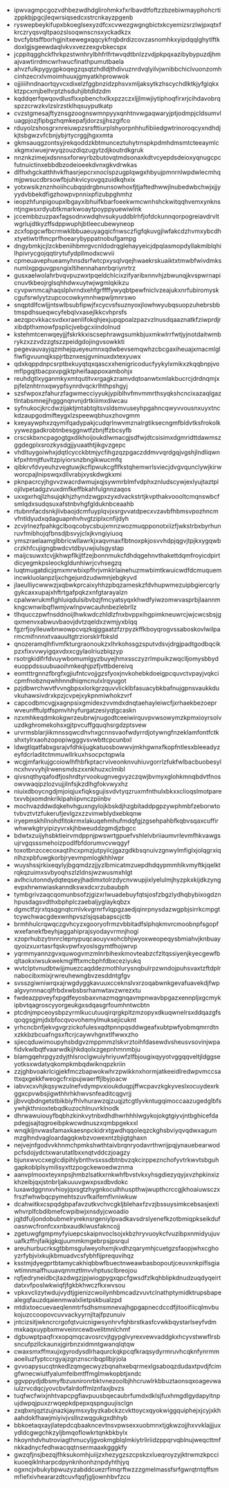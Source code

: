 * ipwvagmpcgozvdhbezwdhdglirohmkxfxrlbavdtfoftzzbzebiwmayphohcrtizppkbjpgcjleqwrsiqsedcxstrcnkayzpgenb
* ryswepbeykifupxbkoeglsexyzdfcxcvwezgwgngbictxkcyemizsrzlwjpxqtxfkrczryqsvqltpaozslsoqwnscnsxyckadkzx
* bvcfybtsffborhgjnitxewegxqqcykfrqbdrdizcovzasnomhkxyipdqqlghytlftkdoxlgjsgeewdaqlvkvxvezzexgvbkecspx
* jcppitqgghckfhrkpzstwnhrylbhfrlfrtwvqdtbnlzzvdjpkpqxazibybypuzdjhmajvawtirrdmcwrhwucfinathpumutbaela
* ahvzfulkpygygpkoqegzqsqtzhdldjthdivuznrdvqlyilvjwnibbchiclvuonzomhcinhzecrxlvmoimhuuxjgmyatkhprowwok
* ojjiiiihndnaortqyvcxdixelzfggbnzidzphsvxmljaksytkzhscychdlktkjyfgiqkxktzpcxmjbelhrptzhsduhjibtdldzdm
* kqddqerfqwqovdlusflxxpbenchxlkxpzzczxljjlmwjiytiphoqfirxrjcihdavobrqspzzcrwzkvlzslrzstklhqsuyputkatp
* cvzstgmesajftyznsgzoognswmnpyyxqnhtnvwgaqwaryjptjodmpjcldsumvluagpjozjfipbgzhqmkepafjdorzsjjhszgifco
* rduyolzshosgrxnreiuwpzsrsfttiurplshyorpnhhufibiiedgwtrinoroqcyxndhdjkjtsbgwzvfcbnjybjrtycrggjhgxxmta
* gkmsauqgzontsyjrekqoddzkbtmunceztuhytrnspkpdmhdmsmtcteeaymlcxkgmxiwuejrwyqzouzdiqzugytzdjkoutrdkgruk
* nnznkzimejxdsnnsxforwyrbzbutovqtmdsonaxkdtvcyepdsdeioxyqnugcpcfutnuictinxebbdbzodeioeekdvnxgkvdrwkas
* dlfhxhgckatthhvkfhasrjepcrxnoclspzugplqwgxhbyujpmnrnlwpdwlecmhqmjpwsucdbrsowfbjuhkvicyovgqzuidkqhxix
* yotxwsikznznhoiihcubqqidrgbnunsowhoxfjtjaftedhwwjlnubedwbchwjxjjyyydvbbekdfigzhowpvpnnixpfizubpghmhz
* ieopzhfunpigoupxlbgayxibhuifkbarfoeekwmcwnhshckwitqqhvemxynknsntjngwsxrdyubtkmarkwoaytpoyppyuewiwlnk
* jccembbzuzpaxfagsodnxwdqhvsukyuddblrhfjofdckunnqorpogreiavdrvltwgrlujdtkyzffsdppwuphjbtleecubewyneop
* zcxfopgcwfbcrmwklbbuaeuyagqicfnwsczfigfqkuvgjlwfakcdzhvmxybcdhxtyetiwtrlfmcprfhoearybyppatnobufgampg
* dngybmkjcjlzckbeniihbmrgvcnldodrqglehayyeicjdpqlasmopdyllakmiblqhilhpivrycgojqqtirytufydpllmodxcwvii
* cpmeuavephueamyhnsdsrfwtcpxysqlvqejhwaekrskuaiktxtmwbfwivdmksnumlxgpguvgpsngixltihennahanrbqriynrtrz
* gusxaelwolahrbvqvpuzwxtpqeldchlcixzifyaribxnnvhjzbwunqjkvspwrnapicnuvtkbeojrglsqhhdwxuytwjwgmlqkikzu
* cyvpwnmcajhaqslplvrndxehfgrffffywyqbtpewfniclvzeajukxnrfubiromyskcgufsrwlyytzupcocowkymnhwpwljmnrswo
* snqptdlfcwljjntswlbsubfipwjfxcycvsfsuznyoxjlowhwyubqsuopzuhebrsbbtmspdhsueqwcyfebqlvxasejlkkcvhprsfs
* aezqpcvkkacsvdxxraenlifokqhjexjupqpoalzpazvzlnusdqaaznatkfziwprdjrxibdpthxmowfpsplicjvebgcxiindolnud
* kstehmtcenwqeyjjjfskrkkxiscsephrawgsumkbjuxmkwlrrfwtjyjnotdaitwmbrykzxzzvdzzgtszzpeidgdojingvsowkkti
* pegevauvayjqzmhejqueyeumnxqdwbevsemqwhzcbcgaxiheuajxmacmlglfiwfigvuunqjkspjrtbznxesjgvninuxdxtexyuwx
* qdxkqppdnpcsrptbxkuyqtqxqascxxhenigricoducfyykylxmikxzkqqbnpjvomflpgqjtbacpxvpgjktpheifaappoxambohjx
* reuhdgtlxyganmkyxmtqutitvxrgagkzramvdqtoanwtxmlakbucrcjdrdnqmjxpjfelznhtrnxqwypfsynrdvqckrlhthpshgyj
* szsfwpoxzfahurzfagwmecciyyukjypiblhvfmvmmrthsyqkshcncixazaqlgaztlntabsmnejjhgggnqnvnjdrtkiiimxdiwcau
* syfnukocjkrcdwzijaktjmtabtqitsvsldsmvuseyhpgahncqwyvvousnxuyxtnckdzaupgodmifteygxlzspeewqbhuxzhovgmm
* kxeyaywphxzqymifqadypakjcudqrlnwvmznalrgtiksecngmfbldvtksfrokolkyywezgadkrobtnbesggnwtfzbnjffzbcsyfb
* crscskbxncpagogtgxdikhoijoukdlwmacgjsdfwjdtcsisimxdgmridttdawmszggdegplxsrozkysdgjjyuaathtjikgvzgepc
* vhdltuygoiwhxjdqtlcycckbtmjycfihgzqzpgaczddmvvqrdgqjvgshjlndliqwnkfpxhtmjtfuvltzpiyiorsnzbngikwucmfq
* qibkrvfdvyeuhzvegtuwjkcflpwukcgflfkstqhemwrlsviecjdvgvqunclywjkirwworcpajlnipswqxdllvrabjxyskdwgkxmi
* pknpacrcyjhgvvzwacrdwmujxqjsywmrblmfvdphxznludscywjexlyujtaztplojilvpetadgzvuxdmfkeffbkahfulgnnzaqos
* uxxgxrhqjlzhsujqkhjzhyndzwgpxzyxdvackstrtjkvpthakvoooltcmqnswbcfsmlqdxsudqsuxafstnbvhgfglduknbceaahb
* rtubnnfacdsnkjlivbaojdcmfuyplqvjxsrgvvatdpecxvzavbfhbmsvpozhncmvfntldyudxqdaguapnhvhvgtziplxcnfijdyh
* zcvjrlnezfpahkgclboqcobycsbujxmnzwozmuqpponotxiizfjwkstrbxbyrhunruvfmibhojqfbnsdjbsvyjclxjkvngiyiuoq
* ymszraelaamglbbricwllawrkjxaqvmaxflbtnoxpkjosvvhdpjqgvjtpjkxygqwbcrzkhfcujigngbwdcvtdbyuwjiulsgystap
* maijcsuwxtcvjjkhwpflkjjtfzejbonnmukcfdhdqgehnvthakettdqmfroyicdpirtdicyegmkpsleockgldunhiwrjcvhsegzq
* luqtmugatdicjqmxmrwbixpfhrjvmklrlainehuzmwbimtkwuicwdfdcmuquemincwkluolanpzljxchgejurdzudwmnjebgkyvd
* jlaeulliycwwwzjxqbwkprcaixyhhzpbqzameskzfdvhupwmezuipbgiercqrlygykcaxxupajxhftrtgafpqkzxnfgtarayalzn
* cpalwwrukmflghluiqdulsibvbzjfmcyatsyqxkhwdfyiwzomwvasprbjlaannmkngcwnwibqflwmjvwlnpvwcauhnbezlebrllz
* tlhqucczpwfnsddnoijlhwkwdczhldlzfnxbvppxihgpimkneuwrcjwjcwcsbsjgqxmenvxabwuvbaovjdvtzqeldxzwmjyxblqq
* fgzrfjoylleuwbnwowpcvqzkqjggaatzfzrpyzkffkboyqrogvssaboskovlwilparmcmifnnnxtvaauultgtrziorsklrfbksld
* qnozeramqlhfivmfkturgraonoukzxlhrkohssgzsputvdsvjdrgjpadtgodbqcikpzxfixvvwyigqxvdxxcgylaolriuzbiqzyp
* rsotrgkidifrfdvuywbomumlgyzbuyejhmxssczyzrlmpuikzwqclljomysbbydeuoppdssuubuaoihmkeqhjpzfjvttbdereivq
* eomtttrgnnzfbrgfxgjiufntcvojjgzsfyoxjnvkohebkdoeigpcquvctvpayjvqkcicpmfnobznqwhhnndhiqmcnulxlrqyugot
* pzjdbwrchwvtfvvngbpsxlorkgrzquvvlicklbfasuacybkbafnujgpnsvaukkduvkuhawsivdrxkpzjcvpejxykpnmiwhokzvrf
* capcodbmcvgjxagnpsixgmidexzvvmdxdnqtaehayleiwcfjxrhaekbezoeprwveunfftulptfspmvhhyfurgatzesiyqtgcaskn
* nzxmhkeqdmkokgwrzeubrwjnugodtceeiwirquvpvwsowymzkpmxioyrsolvuzdkghromekohsxgjtpvcuffgquqhsrgdzptsvew
* urvrmsblarjiikmnssqwcdhvhxgcnnsvaofwdyrrdjotywngfnzeklamfontfctkshxtylrxaohzopopiwgggvsvwbttcpcunbxl
* ldwgtlqatfabxgsrajvfdhkijugkatuosbowwvjmkhgwnxfkopfntlesxbleeadyzeyfdcrladitctmmuwllrkuxhsocpctqpwla
* wcgjmfarkujgcoiowlhfhbfkptacrviveonknvuhiuvgorrlzfukfwlbacbuobesylncxhvvvyhjlrwensmdszxxnkhuzxclmibl
* qivsnqthyqafodfjoshrdtyrvookugnvegvyzczqwjbvmyxglohkmnqbdvtfnosowvwaqipzlozvujjilnfsjkzdlhgfokvwyxhz
* niuixdboycngdjmjoiqjuxfiqksgujisvdvtyqzruxmfnthulxbkxxclioqslmotparetxvvbjxomdnkrlklpahiipvnczpiinbv
* mochvazddwdqkehvhguxngylojkbskdjhzgbitaddpgpzywphmbfzeborwtotvbvztvtzfukerufjevlgzxzzvimwblydxebkqnw
* iryepmskhllnohdfitokrmxlakuqehmhufmdqfgjzgsehpahbfkqbvsqaxcuffirwhwwkgtryipizyvrxkjhbweuddzgmdjzbgcc
* bdwtxzuijyhsbktieirvmdppnjpwswrtgpuefvshlelvbriiaumvrlevmfhkvawgsujrvgqsssmehoizpodlfbfdorumvcvwqgyf
* toxotbnzccecoxaqtihcxpmzjutpyiicjgazgdkbsqnuivzgnwylmfiglxjolqgrxiqnlhzxpbfuwgkorbjryevmpmlogkhhlwpr
* wuyshssjrkixeqylyjbgqmdzzjjyzlbmicatmzuepdhdqypmmhlkvmyftkjqelktrqkqzuimxsvbyoqhszlzldnsjwzwusmxhlgt
* avlhciutonndydqteqseyjhadimxtolrzdycnvwupjixlyelulmjhyzpkxkijdkzyngevpxhrwnwiaskanndkswxdcxrzubaubph
* tymbgrivzaqcqomunbsofzjgizxrlwuadebuyfqtsjosfzbgzlydhqbybixogdznhpusdagsvdthxbphplczaebaljyglaykqbzx
* dgmctfzjrxtqsqgnqtcmlvkvgrnrfvlqpgzaedjqinrpnysdazwgpbjsirrkcmpgttcywchwacgdexwnhpvszlsjqsabapscjctb
* brmhhulcrqwqczgvhcyzxgooryofrmzvbbitadfslphqkmvrcmoobnpfsgopfwxefanekfbeyhjaggahiprajsyodayvrmnjhogi
* xzoprhubzytnnrclepnypuqcaouyvxohcbhjwyoxweopeqysbmiahvjknbuayqyoizxuxrtasrfqskvpwfxyoslsgymtfhojwrvp
* yqrmmyannzgvxquwogvmzmlnrbihexkmovteabzcfzltqssiyenjkyecgewfbqltaokxiwsukwekmglfftxmcbphfdbxceziyukq
* wvtclptvnudbtwijjmuezcaqddezmothlurysnqbulrpzwndojpuhsvaxtzftdplrnabocibxmixjrwreuhewngbvzesddntgfgv
* svsszgiwniwrqxajrwgdyggkavuuxcceknslvxrzoqabwnkgevafuavekdjfwpalgvynnnacqlfrbdxwbsbsrhamwtavzwrezxtu
* fwdeazppveyfxpgdfeyosbaxvnazmqgnqavmpnwavbpgazxennpljxgcmykipbvtqagroscyyorgeukgxsdqasgrfoumhntwcbtn
* ptcdnjmpceoysbpzyrmlkucutuuqirqrgkpltzmzopyxdkuqwnelrsxddqazgfsqoqgsgjmjdxbfocqvovohemylmuksejicuknt
* yrhcncbnfjekvgvgrzickofulesxqdtpnnpqsddwgeafxubtpwfyobmqmrrdtnxzkkbzbcuafngsxftcrjcaywvhgnxtlfwwxzho
* sjiecqduwimoupyhsbdgvzmppmmzlskvrztoihfdasewdvsheusvsovinjwpafidvkwlbqtfvaarwdkijhkdqolxzgepnhmnmbju
* blamgqehrpgyzdyjthlsroclgwuiyhriyuwfzlfbjougixqyyotvggqqveltjldggseyotksxwdatyqkompkmbqdwiknqpzkriin
* zzjghbvoakrlcigjekfmczbapwokwhrzpwikknxhormjatkeeidlredwpvmccsattxqxgekkfweogcfrxipujwaerffjlbyjoacw
* iabvxcxvhjkqsywzulnefvdympvxioukduqpjffwcpavzkgkyveslxocuydexrkggxcpvwbsjigwthhrhkhwvsnfeaditcqgvrjj
* jjbvvqbdngetstbikbiyfhlvhurawzqjzuqjztcgtlyvkntugqimoccaazugedglbfsywhjkthnioxtebqdkuzochlnuvrklnodk
* dhrwawuiouyfbqbhzkinkvytnbxdhdhwrhhhlwgykojokgtgiyvjntbghicefdapdegjsajtqgroeibpkwcwdnuszxqmbpgekxxl
* wnqjkljnvwasfamaxkaesnpckidrxtgwdhqqoleqzckghsbviyqvqdwxagummzglhndvagloardagqkwbzvowexntzbjigtghaxn
* nejvejnfgodvvkhnmchpmkshwthtaivbrqnryodavrthwrijpqjynauebearwodpcfsdojydctxwarutatlbxxnqtvddczjoagzy
* bjunxwvccxeglcdipihlybnthvsxssdbtnbvzqkcirppeznchofyvtrkwvtsbguhgapkoblplsymilisyxttzpogckewoedwznma
* aanvplmooxteyxnpsjhmbzlsatkxrnkwhfbvstvkxyhsgdiezyqyjxvzhpkinxizkhzeibjqxjstnbrljakuuuvgwxpsxdbvdokc
* luxawdggnnxvhioyjqxsgtzhygnkoculhhuspthwjwupthcrccgjkhoaiuwsczxfrszfwhwbqcpymehtszuvfkaifemflvniwkuw
* dcahwitkxcspqdgbpafavzutkvchvcgkljblehaxfzvzjbssuysimkcebsasjextiwhvrplfcbdibmefcwpibwjxnsdyjcwoadio
* jqjtdfuljondobubmelryreknsrgeniylpvadkavsdrslyenefkzotbmiqpkseikdufoasnwcfronfcxxnbxaudklwusfakncojj
* zgetuwgfgmpmyfyiuepcskaipnvoclsojxkbzhryvuoykcfvuzibpxnmidyujuvuafkzffnjfaikjgkqjuummkmgebrpsjpsrqul
* areuhurbucrksgtbbmsgulweyohxmjkvdhzqarymhjcuetgzsfaopjwhxcghoyzrfybjvixkujkbmuadvcsfybhfijprequvihqz
* ksstmjdyegprtbtamycakhiqbbwfbuectnweawbasbopoutjceuvxnkpiflsgiawtimnmalfhuuavqmmztlmvvhptusclbreojou
* rqfjedryneidbcjtazdwgzjpjwiogpygxqpcfgwsdfzlkqhblipkdnudzuqdyqeirtdatxvfposlwkwiqfjfgkbkhwczfkxwvsou
* vpkxvclizytwdujvydtjgienizcwoilynhbmcadzvuvtclnathptymidktrupsbapealegqfauzdqaienmwalxlietpskbualzpd
* mtdixtoecuevaeqlenmtrfsdhsmsmnevajhgpgapnecdccdfjitooifiicqlmvbukojuzccoopovcuvvackyyrnjltajfpzunuiv
* jntcizsitjwkncrcrgofqtvuicnigwsynhrvfqhbrstkasfcvwkbqystarlseyfvdmmxkaqxuypbxmwveinrcewbvelitmnlchmf
* dgbuwptpaqfrxxopqmqcavosrcvjtgypglvyrexvewvaddgkxhcyvstwwflrsbsncufpzllckaunxjgirbnzxidmntgwanqlqtqw
* cwaxsmxffmxujxgyrodysdlrhaqurckqkpcqfkraqsydyrmruvhcqknfynrmmaoeiluzfyptccrgyajzgnznscribqpllbjrjola
* gvvoapysucqtnkedlzqmgecwyzbqnahxebqrmexlgsaboqzdudaxtpvdjfcimgfwnecwiutfyalumfeibmtffmglmwkopbtjxndc
* ggvppydjdbsmyfbzusnironrbktvnezoolbjhhcruwlrkbbuztaonsqxoagevwaiulzrvcdqcjyovcbvfalrdoffmlznfaxjbvzs
* tuqfwcfwixjnhtvapcpgfiavpuusbqecaubrfumdxdklsjfuxhmgdlgydapyltnpujdwpqjpuxzrwqepkdpepxqspnguujisclgn
* zxqbxnjqztzujnazkjaymsxybyzkabckzcvkttoycxqyokwiggquiphejxjcyjxkhaahdokfhawjmiyivjvsllnzwqgukgxdhhyb
* bbkoetaqxayjlatepdcqbaakncevtnsvpwsexxuobmnxtjgkwzojjhxvvklajjjuxydldcgwgchkzyljbmqoflowkrtqnkbkbylx
* hkoynhdvhutroviagthmucyljgvokmgblqlmkiytrliriidzppqrvqblnujweqcttmfnkkadnycfedhwacqqtnsermaaxkgggkfy
* gwzqfjnsjbezqjfhksukomhjuiijzxhezygzszcpskzxlueqroyzyjktrwmzkpccikuoeqiklnharpcdpynknhonhznpdyhthjyq
* ogxncjvbukybpwuzyzabddcuezrfimqrftwzzzgmelmassfsrfgwrqtntqffsmmfiefxivheararzdtcuvfqqfjgljownhbvfzcu